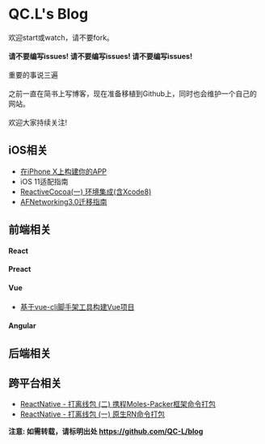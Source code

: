 # QC.L's Blog
欢迎start或watch，请不要fork。<br><br>
**请不要编写issues! 请不要编写issues! 请不要编写issues!** <br><br>
重要的事说三遍<br><br>
之前一直在简书上写博客，现在准备移植到Github上，同时也会维护一个自己的网站。<br><br>
欢迎大家持续关注!
## iOS相关
* [在iPhone X上构建你的APP](https://github.com/QC-L/blog/issues/5)
* iOS 11适配指南
* [ReactiveCocoa(一) 环境集成(含Xcode8)](https://github.com/QC-L/blog/issues/2)
* [AFNetworking3.0迁移指南](https://github.com/QC-L/blog/issues/1)
## 前端相关
#### React
#### Preact
#### Vue
* [基于vue-cli脚手架工具构建Vue项目](https://github.com/QC-L/blog/issues/6)
#### Angular
## 后端相关
## 跨平台相关
* [ReactNative - 打离线包 (二) 携程Moles-Packer框架命令打包](https://github.com/QC-L/blog/issues/4)
* [ReactNative - 打离线包 (一) 原生RN命令打包](https://github.com/QC-L/blog/issues/3)

**注意: 如需转载，请标明出处 https://github.com/QC-L/blog**